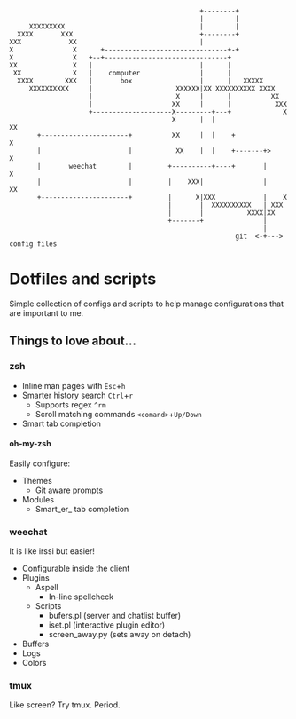 ```
                                                +--------+             
                                                |        |             
     XXXXXXXXX                                  |        |             
  XXXX       XXX                                +--------+             
XXX            XX                               |                      
X               X      +-------------------------------+-+             
X               X   +--+-------------------------------+               
XX              X   |                           |      |               
 XX             X   |    computer               |      |               
  XXXX        XXX   |       box                 |      |   XXXXX       
     XXXXXXXXXX     |                     XXXXXX|XX XXXXXXXXXX XXXX    
                    |                     X     |      |          XX   
                    |                    XX     |      |           XXX 
                    +--------------------X---------+---+             X 
                                         X      |  |                 XX
       +----------------------+          XX     |  |    +             X
       |                      |           XX    |  |    +-------+>    X
       |       weechat        |         +----------+----+       |     X
       |                      |         |    XXX|               |    XX
       +----------------------+         |      X|XXX            |    X 
                                        |       |  XXXXXXXXXX   | XXX  
                                        |       |           XXXX|XX    
                                        +-------+               |
                                                                |
                                                         git  <-+--->  config files
```

# Dotfiles and scripts

Simple collection of configs and scripts to help manage configurations that are important to me.


## Things to love about...

### zsh
* Inline man pages with `Esc`+`h`
* Smarter history search `Ctrl`+`r`
  * Supports regex `^rm`
  * Scroll matching commands `<comand>`+`Up/Down`
* Smart tab completion

#### oh-my-zsh
Easily configure:
* Themes
  * Git aware prompts
* Modules
  * Smart_er_ tab completion
 
### weechat
It is like irssi but easier!
* Configurable inside the client
* Plugins
  * Aspell
    * In-line spellcheck
  * Scripts
    * bufers.pl (server and chatlist buffer)
    * iset.pl (interactive plugin editor)
    * screen_away.py (sets away on detach)
* Buffers
* Logs
* Colors

### tmux
Like screen? Try tmux. Period.
